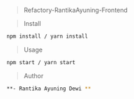 > Refactory-RantikaAyuning-Frontend

> Install
```sh
npm install / yarn install
```

> Usage
```sh
npm start / yarn start
```
> Author
```sh
**- Rantika Ayuning Dewi **
```